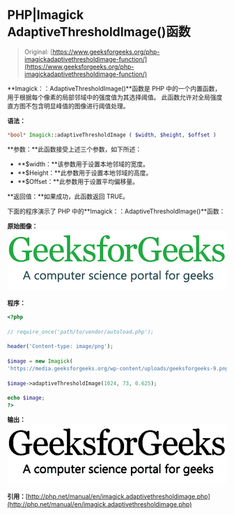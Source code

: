 # PHP|Imagick AdaptiveThresholdImage()函数

> Original: [https://www.geeksforgeeks.org/php-imagickadaptivethresholdimage-function/](https://www.geeksforgeeks.org/php-imagickadaptivethresholdimage-function/)

**Imagick：：AdaptiveThresholdImage()**函数是 PHP 中的一个内置函数，用于根据每个像素的局部邻域中的强度值为其选择阈值。 此函数允许对全局强度直方图不包含明显峰值的图像进行阈值处理。

**语法：**

```php
*bool* Imagick::adaptiveThresholdImage ( $width, $height, $offset )
```

**参数：**此函数接受上述三个参数，如下所述：

*   **$width：**该参数用于设置本地邻域的宽度。
*   **$Height：**此参数用于设置本地邻域的高度。
*   **$Offset：**此参数用于设置平均偏移量。

**返回值：**如果成功，此函数返回 TRUE。

下面的程序演示了 PHP 中的**Imagick：：AdaptiveThresholdImage()**函数：

**原始图像：**
![original image](img/c6e0a168008bc4a43314f9fb895e5c7c.png)

**程序：**

```php
<?php

// require_once('path/to/vendor/autoload.php'); 

header('Content-type: image/png');

$image = new Imagick(
'https://media.geeksforgeeks.org/wp-content/uploads/geeksforgeeks-9.png');

$image->adaptiveThresholdImage(1024, 73, 0.625);

echo $image;
?>
```

**输出：**
![adaptive thresold image](img/92655fac130f4772488bfafcfb48fc6d.png)

**引用：**[http://php.net/manual/en/imagick.adaptivethresholdimage.php](http://php.net/manual/en/imagick.adaptivethresholdimage.php)